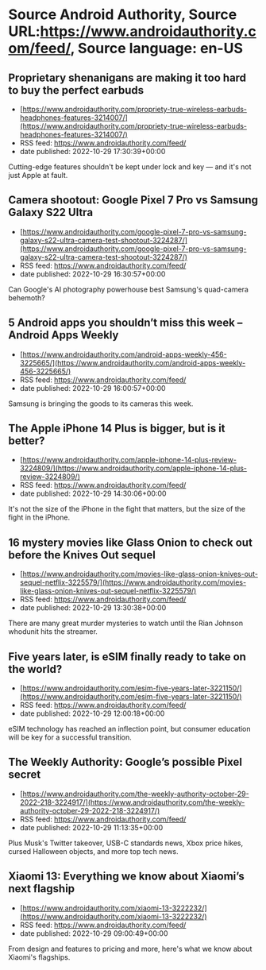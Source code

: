 # Source Android Authority, Source URL:https://www.androidauthority.com/feed/, Source language: en-US

## Proprietary shenanigans are making it too hard to buy the perfect earbuds
 - [https://www.androidauthority.com/propriety-true-wireless-earbuds-headphones-features-3214007/](https://www.androidauthority.com/propriety-true-wireless-earbuds-headphones-features-3214007/)
 - RSS feed: https://www.androidauthority.com/feed/
 - date published: 2022-10-29 17:30:39+00:00

Cutting-edge features shouldn't be kept under lock and key — and it's not just Apple at fault.

## Camera shootout: Google Pixel 7 Pro vs Samsung Galaxy S22 Ultra
 - [https://www.androidauthority.com/google-pixel-7-pro-vs-samsung-galaxy-s22-ultra-camera-test-shootout-3224287/](https://www.androidauthority.com/google-pixel-7-pro-vs-samsung-galaxy-s22-ultra-camera-test-shootout-3224287/)
 - RSS feed: https://www.androidauthority.com/feed/
 - date published: 2022-10-29 16:30:57+00:00

Can Google's AI photography powerhouse best Samsung's quad-camera behemoth?

## 5 Android apps you shouldn’t miss this week – Android Apps Weekly
 - [https://www.androidauthority.com/android-apps-weekly-456-3225665/](https://www.androidauthority.com/android-apps-weekly-456-3225665/)
 - RSS feed: https://www.androidauthority.com/feed/
 - date published: 2022-10-29 16:00:57+00:00

Samsung is bringing the goods to its cameras this week.

## The Apple iPhone 14 Plus is bigger, but is it better?
 - [https://www.androidauthority.com/apple-iphone-14-plus-review-3224809/](https://www.androidauthority.com/apple-iphone-14-plus-review-3224809/)
 - RSS feed: https://www.androidauthority.com/feed/
 - date published: 2022-10-29 14:30:06+00:00

It's not the size of the iPhone in the fight that matters, but the size of the fight in the iPhone.

## 16 mystery movies like Glass Onion to check out before the Knives Out sequel
 - [https://www.androidauthority.com/movies-like-glass-onion-knives-out-sequel-netflix-3225579/](https://www.androidauthority.com/movies-like-glass-onion-knives-out-sequel-netflix-3225579/)
 - RSS feed: https://www.androidauthority.com/feed/
 - date published: 2022-10-29 13:30:38+00:00

There are many great murder mysteries to watch until the Rian Johnson whodunit hits the streamer.

## Five years later, is eSIM finally ready to take on the world?
 - [https://www.androidauthority.com/esim-five-years-later-3221150/](https://www.androidauthority.com/esim-five-years-later-3221150/)
 - RSS feed: https://www.androidauthority.com/feed/
 - date published: 2022-10-29 12:00:18+00:00

eSIM technology has reached an inflection point, but consumer education will be key for a successful transition.

## The Weekly Authority: Google’s possible Pixel secret
 - [https://www.androidauthority.com/the-weekly-authority-october-29-2022-218-3224917/](https://www.androidauthority.com/the-weekly-authority-october-29-2022-218-3224917/)
 - RSS feed: https://www.androidauthority.com/feed/
 - date published: 2022-10-29 11:13:35+00:00

Plus Musk's Twitter takeover, USB-C standards news, Xbox price hikes, cursed Halloween objects, and more top tech news.

## Xiaomi 13: Everything we know about Xiaomi’s next flagship
 - [https://www.androidauthority.com/xiaomi-13-3222232/](https://www.androidauthority.com/xiaomi-13-3222232/)
 - RSS feed: https://www.androidauthority.com/feed/
 - date published: 2022-10-29 09:00:49+00:00

From design and features to pricing and more, here's what we know about Xiaomi's flagships.
